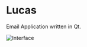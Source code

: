 Lucas
=====

Email Application written in Qt.

![Interface](https://raw.github.com/hnathani/Lucas/master/EmailApp/Screenshots/example.png)




